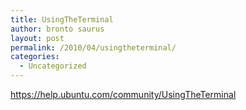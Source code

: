 ```yaml
---
title: UsingTheTerminal
author: bronto saurus
layout: post
permalink: /2010/04/usingtheterminal/
categories:
  - Uncategorized
---
```

<https://help.ubuntu.com/community/UsingTheTerminal>
